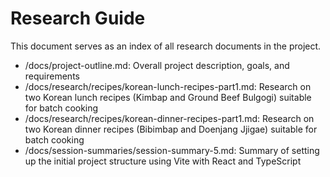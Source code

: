# Research Guide

This document serves as an index of all research documents in the project.

- /docs/project-outline.md: Overall project description, goals, and requirements
- /docs/research/recipes/korean-lunch-recipes-part1.md: Research on two Korean lunch recipes (Kimbap and Ground Beef Bulgogi) suitable for batch cooking
- /docs/research/recipes/korean-dinner-recipes-part1.md: Research on two Korean dinner recipes (Bibimbap and Doenjang Jjigae) suitable for batch cooking
- /docs/session-summaries/session-summary-5.md: Summary of setting up the initial project structure using Vite with React and TypeScript